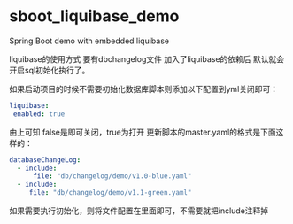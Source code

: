 # sboot_liquibase_demo
Spring Boot demo with embedded liquibase

liquibase的使用方式 要有dbchangelog文件 加入了liquibase的依赖后 默认就会开启sql初始化执行了。

如果启动项目的时候不需要初始化数据库脚本则添加以下配置到yml关闭即可：
```yaml
liquibase:
 enabled: true
```
由上可知 false是即可关闭，true为打开
更新脚本的master.yaml的格式是下面这样的：
```yaml
databaseChangeLog:
  - include:
      file: "db/changelog/demo/v1.0-blue.yaml"
  - include:
     file: "db/changelog/demo/v1.1-green.yaml"
```
如果需要执行初始化，则将文件配置在里面即可，不需要就把include注释掉